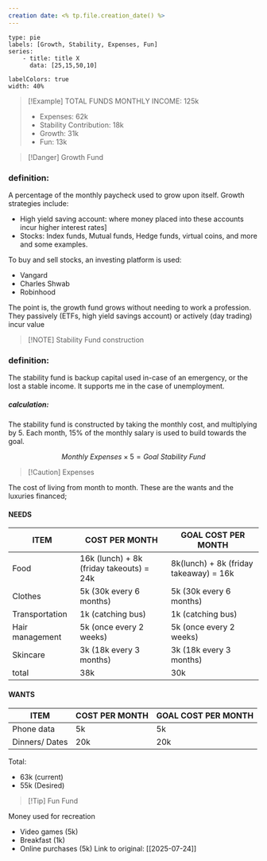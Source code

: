 ```yaml
---
creation date: <% tp.file.creation_date() %>
---
```

```chart
type: pie
labels: [Growth, Stability, Expenses, Fun]
series:
	- title: title X
	  data: [25,15,50,10]
	
labelColors: true
width: 40%

```


> [!Example] TOTAL FUNDS
> MONTHLY INCOME: 125k
> - Expenses: 62k
> - Stability Contribution: 18k
> - Growth: 31k
> - Fun: 13k
> 



> [!Danger] Growth Fund
> 

### definition:
A percentage of the monthly paycheck used to grow upon itself. Growth strategies include:
- High yield saving account: where money placed into these accounts incur higher interest rates]
- Stocks: Index funds, Mutual funds, Hedge funds, virtual coins, and more and some examples.

To buy and sell stocks, an investing platform is used:
- Vangard
- Charles Shwab
- Robinhood

The point is, the growth fund grows without needing to work a profession. They passively (ETFs, high yield savings account) or actively (day trading) incur value


> [!NOTE] Stability Fund construction
> 

### definition:
The stability fund is backup capital used in-case of an emergency, or the lost a stable income. It supports me in the case of unemployment. 
##### calculation:
The stability fund is constructed by taking the monthly cost, and multiplying by 5. Each month, 15% of the monthly salary is used to build towards the goal.


$$ Monthly\ Expenses \times 5=  Goal \ Stability\ Fund$$


> [!Caution] Expenses
> 

The cost of living from month to month. These are the wants and the luxuries financed;

#### NEEDS

| ITEM            | COST PER MONTH                           | GOAL COST PER MONTH                    |
| --------------- | ---------------------------------------- | -------------------------------------- |
| Food            | 16k (lunch) + 8k (friday takeouts) = 24k | 8k(lunch) + 8k (friday takeaway) = 16k |
| Clothes         | 5k (30k every 6 months)                  | 5k (30k every 6 months)                |
| Transportation  | 1k (catching bus)                        | 1k (catching bus)                      |
| Hair management | 5k (once every 2 weeks)                  | 5k (once every 2 weeks)                |
| Skincare        | 3k (18k every 3 months)                  | 3k (18k every 3 months)                |
| total           | 38k                                      | 30k                                    |
#### WANTS

| ITEM           | COST PER MONTH | GOAL COST PER MONTH |
| -------------- | -------------- | ------------------- |
| Phone data     | 5k             | 5k                  |
| Dinners/ Dates | 20k            | 20k                 |

Total: 
- 63k (current)
- 55k (Desired)



> [!Tip] Fun Fund
> 

Money used for recreation

- Video games (5k)
- Breakfast (1k)
- Online purchases (5k)
Link to original: [[2025-07-24]]